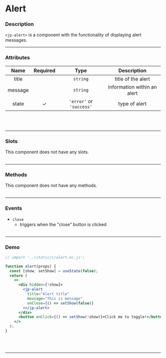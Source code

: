 <!-- import '../static/c/alert.wc.js'; -->

# Alert

### Description

`<jp-alert>` is a component with the functionality of displaying alert messages.
****

### Attributes

| **Name** | **Required** |         **Type**         |       **Description**       |
| :------: | :----------: | :----------------------: | :-------------------------: |
|  title   |              |         `string`         |     title of the alert      |
| message  |              |         `string`         | information within an alert |
|  state   |      ✓       | `'error'` or `'success'` |        type of alert        |
<br></br>
****

### Slots

This component does not have any slots.
<br></br>
****

### Methods

This component does not have any methods.
<br></br>
****

### Events

- `close`
  - triggers when the "close" button is clicked
<br></br>
****

### Demo

```jsx live
// import '../static/c/alert.wc.js';

function alert(props) {
  const [show, setShow] = useState(false);
  return (
    <>
      <div hidden={!show}>
        <jp-alert
          title="Alert title"
          message="This is message"
          onClose={() => setShow(false)}
        ></jp-alert>
      </div>
      <button onClick={() => setShow(!show)}>Click me to toggle!</button>
    </>
  );
}
```
<br></br>
****